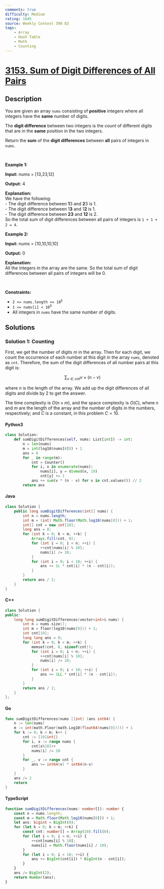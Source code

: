```yaml
---
comments: true
difficulty: Medium
rating: 1645
source: Weekly Contest 398 Q3
tags:
    - Array
    - Hash Table
    - Math
    - Counting
---
```


<!-- problem:start -->

# [3153. Sum of Digit Differences of All Pairs](https://leetcode.com/problems/sum-of-digit-differences-of-all-pairs)

## Description

<!-- description:start -->

<p>You are given an array <code>nums</code> consisting of <strong>positive</strong> integers where all integers have the <strong>same</strong> number of digits.</p>

<p>The <strong>digit difference</strong> between two integers is the <em>count</em> of different digits that are in the <strong>same</strong> position in the two integers.</p>

<p>Return the <strong>sum</strong> of the <strong>digit differences</strong> between <strong>all</strong> pairs of integers in <code>nums</code>.</p>

<p>&nbsp;</p>
<p><strong class="example">Example 1:</strong></p>

<div class="example-block">
<p><strong>Input:</strong> <span class="example-io">nums = [13,23,12]</span></p>

<p><strong>Output:</strong> 4</p>

<p><strong>Explanation:</strong><br />
We have the following:<br />
- The digit difference between <strong>1</strong>3 and <strong>2</strong>3 is 1.<br />
- The digit difference between 1<strong>3</strong> and 1<strong>2</strong> is 1.<br />
- The digit difference between <strong>23</strong> and <strong>12</strong> is 2.<br />
So the total sum of digit differences between all pairs of integers is <code>1 + 1 + 2 = 4</code>.</p>
</div>

<p><strong class="example">Example 2:</strong></p>

<div class="example-block">
<p><strong>Input:</strong> <span class="example-io">nums = [10,10,10,10]</span></p>

<p><strong>Output:</strong> <span class="example-io">0</span></p>

<p><strong>Explanation:</strong><br />
All the integers in the array are the same. So the total sum of digit differences between all pairs of integers will be 0.</p>
</div>

<p>&nbsp;</p>
<p><strong>Constraints:</strong></p>

<ul>
	<li><code>2 &lt;= nums.length &lt;= 10<sup>5</sup></code></li>
	<li><code>1 &lt;= nums[i] &lt; 10<sup>9</sup></code></li>
	<li>All integers in <code>nums</code> have the same number of digits.</li>
</ul>

<!-- description:end -->

## Solutions

<!-- solution:start -->

### Solution 1: Counting

First, we get the number of digits $m$ in the array. Then for each digit, we count the occurrence of each number at this digit in the array `nums`, denoted as `cnt`. Therefore, the sum of the digit differences of all number pairs at this digit is:

$$
\sum_{v \in \textit{cnt}} v \times (n - v)
$$

where $n$ is the length of the array. We add up the digit differences of all digits and divide by $2$ to get the answer.

The time complexity is $O(n \times m)$, and the space complexity is $O(C)$, where $n$ and $m$ are the length of the array and the number of digits in the numbers, respectively; and $C$ is a constant, in this problem $C = 10$.

<!-- tabs:start -->

#### Python3

```python
class Solution:
    def sumDigitDifferences(self, nums: List[int]) -> int:
        n = len(nums)
        m = int(log10(nums[0])) + 1
        ans = 0
        for _ in range(m):
            cnt = Counter()
            for i, x in enumerate(nums):
                nums[i], y = divmod(x, 10)
                cnt[y] += 1
            ans += sum(v * (n - v) for v in cnt.values()) // 2
        return ans
```

#### Java

```java
class Solution {
    public long sumDigitDifferences(int[] nums) {
        int n = nums.length;
        int m = (int) Math.floor(Math.log10(nums[0])) + 1;
        int[] cnt = new int[10];
        long ans = 0;
        for (int k = 0; k < m; ++k) {
            Arrays.fill(cnt, 0);
            for (int i = 0; i < n; ++i) {
                ++cnt[nums[i] % 10];
                nums[i] /= 10;
            }
            for (int i = 0; i < 10; ++i) {
                ans += 1L * cnt[i] * (n - cnt[i]);
            }
        }
        return ans / 2;
    }
}
```

#### C++

```cpp
class Solution {
public:
    long long sumDigitDifferences(vector<int>& nums) {
        int n = nums.size();
        int m = floor(log10(nums[0])) + 1;
        int cnt[10];
        long long ans = 0;
        for (int k = 0; k < m; ++k) {
            memset(cnt, 0, sizeof(cnt));
            for (int i = 0; i < n; ++i) {
                ++cnt[nums[i] % 10];
                nums[i] /= 10;
            }
            for (int i = 0; i < 10; ++i) {
                ans += 1LL * cnt[i] * (n - cnt[i]);
            }
        }
        return ans / 2;
    }
};
```

#### Go

```go
func sumDigitDifferences(nums []int) (ans int64) {
	n := len(nums)
	m := int(math.Floor(math.Log10(float64(nums[0])))) + 1
	for k := 0; k < m; k++ {
		cnt := [10]int{}
		for i, x := range nums {
			cnt[x%10]++
			nums[i] /= 10
		}
		for _, v := range cnt {
			ans += int64(v) * int64(n-v)
		}
	}
	ans /= 2
	return
}
```

#### TypeScript

```ts
function sumDigitDifferences(nums: number[]): number {
    const n = nums.length;
    const m = Math.floor(Math.log10(nums[0])) + 1;
    let ans: bigint = BigInt(0);
    for (let k = 0; k < m; ++k) {
        const cnt: number[] = Array(10).fill(0);
        for (let i = 0; i < n; ++i) {
            ++cnt[nums[i] % 10];
            nums[i] = Math.floor(nums[i] / 10);
        }
        for (let i = 0; i < 10; ++i) {
            ans += BigInt(cnt[i]) * BigInt(n - cnt[i]);
        }
    }
    ans /= BigInt(2);
    return Number(ans);
}
```

<!-- tabs:end -->

<!-- solution:end -->

<!-- problem:end -->
